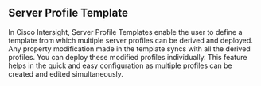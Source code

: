 ## Server Profile Template
In Cisco Intersight, Server Profile Templates enable the user to define a template from which multiple server profiles can be derived and deployed. Any property modification made in the template syncs with all the derived profiles. You can deploy these modified profiles individually. This feature helps in the quick and easy configuration as multiple profiles can be created and edited simultaneously. 